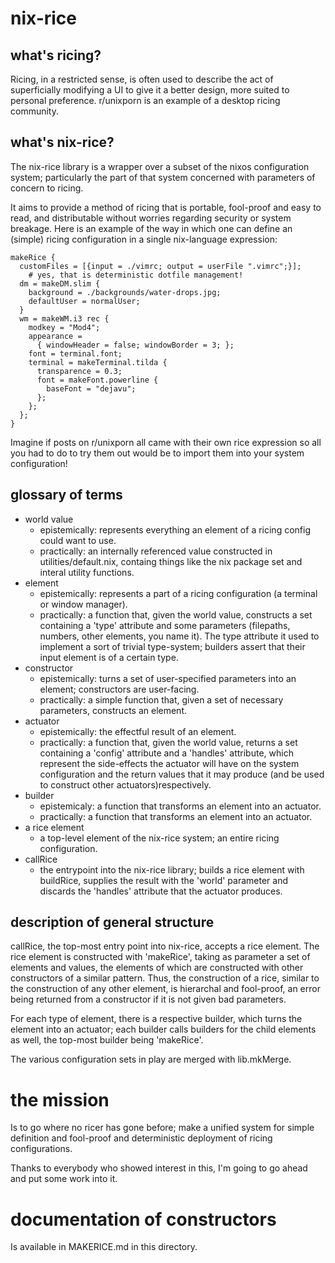 # nix-rice

## what's ricing?

Ricing, in a restricted sense, is often used to describe the act of superficially modifying a UI to give it a better design, more suited to personal preference. r/unixporn is an example of a desktop ricing community. 

## what's nix-rice?

The nix-rice library is a wrapper over a subset of the nixos configuration system; particularly the part of that system concerned with parameters of concern to ricing. 

It aims to provide a method of ricing that is portable, fool-proof and easy to read, and distributable without worries regarding security or system breakage. Here is an example of the way in which one can define an (simple) ricing configuration in a single nix-language expression:

    makeRice {
      customFiles = [{input = ./vimrc; output = userFile ".vimrc";}];
        # yes, that is deterministic dotfile management!
      dm = makeDM.slim {
        background = ./backgrounds/water-drops.jpg;
        defaultUser = normalUser;
      }
      wm = makeWM.i3 rec {
        modkey = "Mod4";
        appearance = 
          { windowHeader = false; windowBorder = 3; };
        font = terminal.font;
        terminal = makeTerminal.tilda {
          transparence = 0.3;
          font = makeFont.powerline {
            baseFont = "dejavu";
          };
        };
      };
    }

Imagine if posts on r/unixporn all came with their own rice expression so all you had to do to try them out would be to import them into your system configuration!

## glossary of terms

- world value
  - epistemically: represents everything an element of a ricing config could want to use.
  - practically: an internally referenced value constructed in utilities/default.nix, containg things like the nix package set and interal utility functions.
- element
  - epistemically: represents a part of a ricing configuration (a terminal or window manager).
  - practically: a function that, given the world value, constructs a set containing a 'type' attribute and some parameters (filepaths, numbers, other elements, you name it). The type attribute it used to implement a sort of trivial type-system; builders assert that their input element is of a certain type.
- constructor
  - epistemically: turns a set of user-specified parameters into an element; constructors are user-facing.
  - practically: a simple function that, given a set of necessary parameters, constructs an element.
- actuator
  - epistemically: the effectful result of an element.
  - practically: a function that, given the world value, returns a set containing a 'config' attribute and a 'handles' attribute, which represent the side-effects the actuator will have on the system configuration and the return values that it may produce (and be used to construct other actuators)respectively.
- builder
  - epistemicaly: a function that transforms an element into an actuator.
  - practically: a function that transforms an element into an actuator.
- a rice element
  - a top-level element of the nix-rice system; an entire ricing configuration.
- callRice
  - the entrypoint into the nix-rice library; builds a rice element with buildRice, supplies the result with the 'world' parameter and discards the 'handles' attribute that the actuator produces.

## description of general structure

callRice, the top-most entry point into nix-rice, accepts a rice element. The rice element is constructed with 'makeRice', taking as parameter a set of elements and values, the elements of which are constructed with other constructors of a similar pattern. Thus, the construction of a rice, similar to the construction of any other element, is hierarchal and fool-proof, an error being returned from a constructor if it is not given bad parameters.

For each type of element, there is a respective builder, which turns the element into an actuator; each builder calls builders for the child elements as well, the top-most builder being 'makeRice'.

The various configuration sets in play are merged with lib.mkMerge.

# the mission

  Is to go where no ricer has gone before; make a unified system for simple definition and fool-proof and deterministic deployment of ricing configurations.

  Thanks to everybody who showed interest in this, I'm going to go ahead and put some work into it.

# documentation of constructors

  Is available in MAKERICE.md in this directory.
